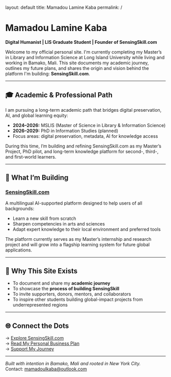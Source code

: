 layout: default
title: Mamadou Lamine Kaba
permalink: /


# Mamadou Lamine Kaba

**Digital Humanist | LIS Graduate Student | Founder of SensingSkill.com**

Welcome to my official personal site. I'm currently completing my Master’s in Library and Information Science at Long Island University while living and working in Bamako, Mali. This site documents my academic journey, outlines my future plans, and shares the origin and vision behind the platform I'm building: **SensingSkill.com**.

---

## 🎓 Academic & Professional Path

I am pursuing a long-term academic path that bridges digital preservation, AI, and global learning equity:

- **2024–2026:** MSLIS (Master of Science in Library & Information Science)
- **2026–2029:** PhD in Information Studies (planned)
- Focus areas: digital preservation, metadata, AI for knowledge access

During this time, I’m building and refining SensingSkill.com as my Master’s Project, PhD pilot, and long-term knowledge platform for second-, third-, and first-world learners.

---

## 🚀 What I’m Building

### [SensingSkill.com](https://www.sensingskill.com)
A multilingual AI-supported platform designed to help users of all backgrounds:
- Learn a new skill from scratch
- Sharpen competencies in arts and sciences
- Adapt expert knowledge to their local environment and preferred tools

The platform currently serves as my Master’s internship and research project and will grow into a flagship learning system for future global applications.

---

## 🤝 Why This Site Exists

- To document and share my **academic journey**
- To showcase the **process of building SensingSkill**
- To invite supporters, donors, mentors, and collaborators
- To inspire other students building global-impact projects from underrepresented regions

---

## 🌐 Connect the Dots

→ [Explore SensingSkill.com](https://www.sensingskill.com)  
→ [Read My Personal Business Plan](./businessplan.md)  
→ [Support My Journey](./support.md)

---

*Built with intention in Bamako, Mali and rooted in New York City.*  
Contact: [mamadoulkaba@outlook.com](mailto:mamadoulkaba@outlook.com)
